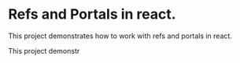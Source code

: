 # Refs and Portals in react.
This project demonstrates how to work with refs and portals in react.

This project demonstr